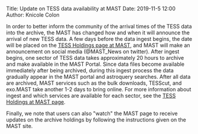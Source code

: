 Title: Update on TESS data availability at MAST
Date: 2019-11-5 12:00
Author: Knicole Colon

In order to better inform the community of the arrival times of the
TESS data into the archive, the MAST has changed how and when it will
announce the arrival of new TESS data.  A few days before the data
ingest begins, the date will be placed on the
[TESS Holdings page at MAST](https://outerspace.stsci.edu/display/TESS/TESS+Holdings+Available+by+MAST+Service),
and MAST will make an announcement on social media (@MAST_News on
twitter).  After ingest begins, one sector of TESS data takes
approximately 20 hours to archive and make available in the MAST
Portal.  Since data files become available immediately after being
archived, during this ingest process the data gradually appear in the
MAST portal and astroquery searches.  After all data are archived,
MAST services such as the bulk downloads, TESScut, and exo.MAST take
another 1-2 days to bring online.  For more information about ingest
and which services are available for each sector, see the
[TESS Holdings at MAST page](https://outerspace.stsci.edu/display/TESS/TESS+Holdings+Available+by+MAST+Service).

Finally, we note that users can also "watch" the MAST page to receive updates on the archive holdings by following the instructions given on the MAST site.
